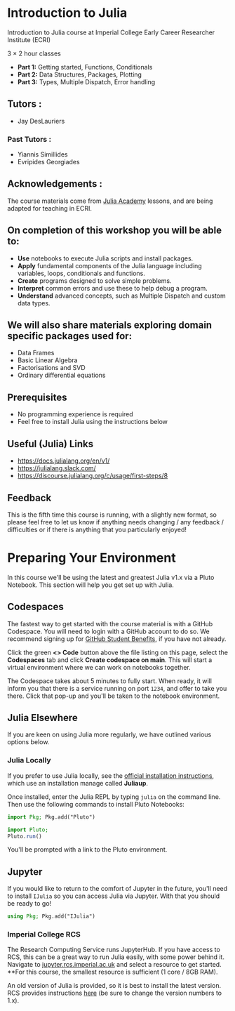 # Introduction to Julia

Introduction to Julia course at Imperial College Early Career Researcher Institute (ECRI)

3 × 2 hour classes

* **Part 1:** Getting started, Functions, Conditionals
* **Part 2:** Data Structures, Packages, Plotting
* **Part 3:** Types, Multiple Dispatch, Error handling

## Tutors : 
* Jay DesLauriers

### Past Tutors :
* Yiannis Simillides
* Evripides Georgiades

## Acknowledgements :

The course materials come from [Julia Academy](https://juliaacademy.com/) lessons,
and are being adapted for teaching in ECRI.

## On completion of this workshop you will be able to:
* **Use** notebooks to execute Julia scripts and install packages.
* **Apply** fundamental components of the Julia language including variables, loops, conditionals and functions. 
* **Create** programs designed to solve simple problems.
* **Interpret** common errors and use these to help debug a program.
* **Understand** advanced concepts, such as Multiple Dispatch and custom data types.

## We will also share materials exploring domain specific packages used for:
* Data Frames
* Basic Linear Algebra
* Factorisations and SVD
* Ordinary differential equations

## Prerequisites

* No programming experience is required
* Feel free to install Julia using the instructions below

## Useful (Julia) Links
* https://docs.julialang.org/en/v1/
* https://julialang.slack.com/
* https://discourse.julialang.org/c/usage/first-steps/8

## Feedback
This is the fifth time this course is running, with a slightly new format, so please feel free to let us know if anything
needs changing / any feedback / difficulties or if there is anything that you particularly enjoyed!

# Preparing Your Environment

In this course we'll be using the latest and greatest Julia v1.x via a Pluto Notebook.
This section will help you get set up with Julia.

## Codespaces

The fastest way to get started with the course material is with a GitHub Codespace. You will need to login with a GitHub account to do so. We recommend signing up for [GitHub Student Benefits](https://education.github.com/discount_requests/application), if you have not already.

Click the green **<> Code** button above the file listing on this page, select the **Codespaces** tab and click **Create codespace on main**. This will start a virtual environment where we can work on notebooks together. 

The Codespace takes about 5 minutes to fully start. When ready, it will inform you that there is a service running on port `1234`, and offer to take you there. Click that pop-up and you'll be taken to the notebook environment.


## Julia Elsewhere

If you are keen on using Julia more regularly, we have outlined various options below.


### Julia Locally

If you prefer to use Julia locally, see the [official installation instructions](https://julialang.org/downloads/), which use an installation manage called **Juliaup**.

Once installed, enter the Julia REPL by typing `julia` on the command line.
Then use the following commands to install Pluto Notebooks:

```julia
import Pkg; Pkg.add("Pluto")
```

```julia
import Pluto;
Pluto.run()
```

You'll be prompted with a link to the Pluto environment.

## Jupyter

If you would like to return to the comfort of Jupyter in the future, you'll need to install `IJulia` so you can access Julia via Jupyter. With that you should be ready to go!

```julia
using Pkg; Pkg.add("IJulia")
```

### Imperial College RCS

The Research Computing Service runs JupyterHub. If you have access to RCS, this can be a great way
to run Julia easily, with some power behind it. Navigate to [jupyter.rcs.imperial.ac.uk](https://jupyter.rcs.imperial.ac.uk)
and select a resource to get started. **For this course, the smallest resource is sufficient (1 core / 8GB RAM).

An old version of Julia is provided, so it is best to install the latest version.
RCS provides instructions [here](https://imperialcollegelondon.github.io/research-computing-tips/compute/2020/07/08/running-julia.html)
(be sure to change the version numbers to 1.x).
